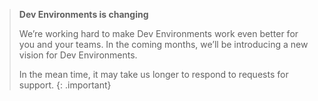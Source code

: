 > **Dev Environments is changing**
>
>We’re working hard to make Dev Environments work even better for you and your teams. In the coming months, we’ll be introducing a new vision for Dev Environments. 
>
>In the mean time, it may take us longer to respond to requests for support.
{: .important}